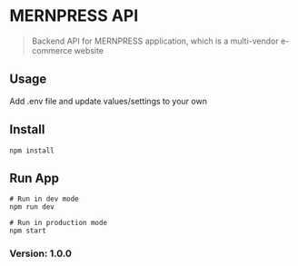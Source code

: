 # MERNPRESS API

> Backend API for MERNPRESS application, which is a multi-vendor e-commerce website

## Usage

Add .env file and update values/settings to your own

## Install

```
npm install
```

## Run App

```
# Run in dev mode
npm run dev

# Run in production mode
npm start
```

### Version: 1.0.0
